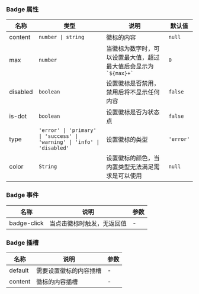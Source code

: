 ### Badge 属性

| 名称     | 类型             | 说明                                                                                  | 默认值  |
| -------- | ---------------- | ------------------------------------------------------------------------------------- | ------- |
| content  | `number \| string` | 徽标的内容                                                                            | `null`    |
| max      | `number`           | 当徽标为数字时，可以设置最大值，超过最大值后会显示为 `` `${max}+` ``                  | `0`       |
| disabled | `boolean`          | 设置徽标是否禁用，禁用后将不显示任何内容                                              | `false`   |
| is-dot   | `boolean`          | 设置徽标是否为状态点                                                                  | `false`   |
| type     | `'error' \| 'primary' \| 'success' \| 'warning' \| 'info' \| 'disabled'`           | 设置徽标的类型 | `'error'` |
| color    | `String`           | 设置徽标的颜色，当内置类型无法满足需求是可以使用                                      | `null`    |

### Badge 事件

| 名称           | 说明                       | 参数 |
| -------------- | -------------------------- | ---- |
| badge-click | 当点击徽标时触发，无返回值 | -    |

### Badge 插槽

| 名称    | 说明                   | 参数 |
| ------- | ---------------------- | ---- |
| default | 需要设置徽标的内容插槽 | - |
| content | 徽标的内容插槽         | - |
